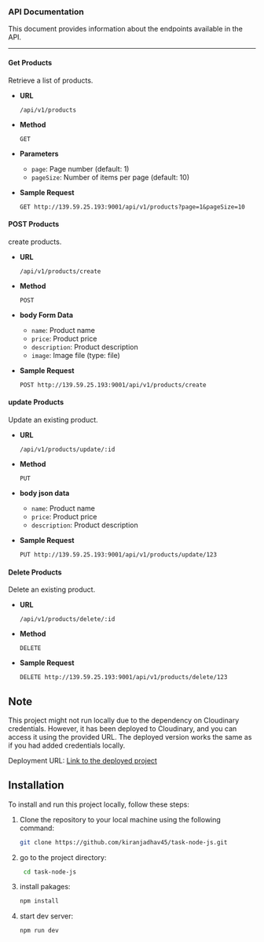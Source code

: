### API Documentation

This document provides information about the endpoints available in the API.

---

#### Get Products

Retrieve a list of products.

- **URL**

  `/api/v1/products`

- **Method**

  `GET`

- **Parameters**

  - `page`: Page number (default: 1)
  - `pageSize`: Number of items per page (default: 10)

- **Sample Request**

  ```http
  GET http://139.59.25.193:9001/api/v1/products?page=1&pageSize=10
  ```

#### POST Products

create products.

- **URL**

  `/api/v1/products/create`

- **Method**

  `POST`

- **body Form Data**

  - `name`: Product name
  - `price`: Product price
  - `description`: Product description
  - `image`: Image file (type: file)

- **Sample Request**

  ```http
  POST http://139.59.25.193:9001/api/v1/products/create
  ```

#### update Products

Update an existing product.

- **URL**

  `/api/v1/products/update/:id`

- **Method**

  `PUT`

- **body json data**

  - `name`: Product name
  - `price`: Product price
  - `description`: Product description

- **Sample Request**

  ```http
  PUT http://139.59.25.193:9001/api/v1/products/update/123
  ```

#### Delete Products

Delete an existing product.

- **URL**

  `/api/v1/products/delete/:id`

- **Method**

  `DELETE`

- **Sample Request**

  ```http
  DELETE http://139.59.25.193:9001/api/v1/products/delete/123

  ```

## Note

This project might not run locally due to the dependency on Cloudinary credentials. However, it has been deployed to Cloudinary, and you can access it using the provided URL. The deployed version works the same as if you had added credentials locally.

Deployment URL: [Link to the deployed project](http://139.59.25.193:9001)

## Installation

To install and run this project locally, follow these steps:

1. Clone the repository to your local machine using the following command:

   ```bash
   git clone https://github.com/kiranjadhav45/task-node-js.git
   ```

2. go to the project directory:

   ```bash
    cd task-node-js
   ```

3. install pakages:

   ```bash
   npm install
   ```

4. start dev server:
   ```bash
   npm run dev
   ```
